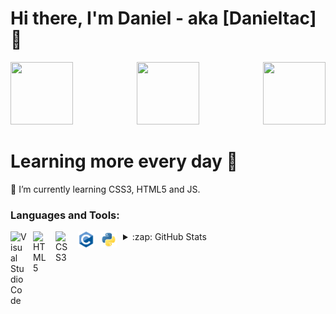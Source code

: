 # Hi there, I'm Daniel - aka [Danieltac] 👋


<img align="left" width="100" height="100" src="https://media.tenor.com/ezk10TtQiCUAAAAi/club-penguin-club-penguin-dance.gif">

<img align="right" width="100" height="100" src="https://media.tenor.com/ezk10TtQiCUAAAAi/club-penguin-club-penguin-dance.gif">

<p align="center">
  <img width="100" height="100" src="https://media.tenor.com/7NWxZ6tURaQAAAAi/joeyfromschool-swag.gif">
</p>

# Learning more every day 🍃

🌱 I’m currently learning CSS3, HTML5 and JS.

### Languages and Tools:

<img align="left" alt="Visual Studio Code" width="26px" src="https://cdn.jsdelivr.net/gh/devicons/devicon/icons/vscode/vscode-original.svg" style="padding-right:10px;" />
<img align="left" alt="HTML5" width="26px" src="https://cdn.jsdelivr.net/gh/devicons/devicon/icons/html5/html5-original.svg" style="padding-right:10px;" />
<img align="left" alt="CSS3" width="26px" src="https://cdn.jsdelivr.net/gh/devicons/devicon/icons/css3/css3-original.svg" style="padding-right:10px;" />
<img align="left" alt="C" width="26px" src="https://raw.githubusercontent.com/devicons/devicon/1119b9f84c0290e0f0b38982099a2bd027a48bf1/icons/c/c-original.svg" style="padding-right:10px;" />
<img align="left" alt="PYTHON" width="26px" src="https://raw.githubusercontent.com/devicons/devicon/1119b9f84c0290e0f0b38982099a2bd027a48bf1/icons/python/python-original.svg" style="padding-right:10px;" />


<details>
  <summary>:zap: GitHub Stats</summary>

  <img align="left" alt="danieltac's GitHub Stats" src="https://github-readme-stats.vercel.app/api?username=danieltac&show_icons=true&hide_border=false&title_color=ff652f&icon_color=FFE400&bg_color=09131B&text_color=ffffff&border_color=0c1a25" />

</details>

<!--
**danieltac/danieltac** is a ✨ _special_ ✨ repository because its `README.md` (this file) appears on your GitHub profile.

Here are some ideas to get you started:

- 🔭 I’m currently working on ...
- 🌱 I’m currently learning ...
- 👯 I’m looking to collaborate on ...
- 🤔 I’m looking for help with ...
- 💬 Ask me about ...
- 📫 How to reach me: ...
- 😄 Pronouns: ...
- ⚡ Fun fact: ...
-->

